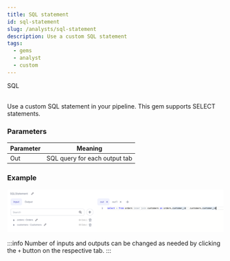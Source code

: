 ```yaml
---
title: SQL statement
id: sql-statement
slug: /analysts/sql-statement
description: Use a custom SQL statement
tags:
  - gems
  - analyst
  - custom
---
```


<span class="badge">SQL</span><br/><br/>

Use a custom SQL statement in your pipeline. This gem supports SELECT statements.

### Parameters

| Parameter | Meaning                       |
| --------- | ----------------------------- |
| Out       | SQL query for each output tab |

### Example

![SQL example 1](./img/sqlstatement_eg_1.png)

:::info
Number of inputs and outputs can be changed as needed by clicking the `+` button on the respective tab.
:::
